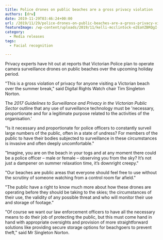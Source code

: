 ```yaml
---
title: Police drones on public beaches are a gross privacy violation
authors: [drw]
date: 2019-11-29T03:46:24+00:00
url: /2019/11/29/police-drones-on-public-beaches-are-a-gross-privacy-violation/
featureImage: /wp-content/uploads/2019/11/kelli-mcclintock-e2EaVZBRQgI-unsplash-scaled-scaled-1.jpg
category:
  - Media releases
tags:
  - Facial recognition

---
```

Privacy experts have hit out at reports that Victorian Police plan to operate camera surveillance drones on public beaches over the upcoming holiday period.

"This is a gross violation of privacy for anyone visiting a Victorian beach over the summer break," said Digital Rights Watch chair Tim Singleton Norton.

The _2017_ _Guidelines to Surveillance and Privacy in the Victorian Public Sector_ outline that any use of surveillance technology must be 'necessary, proportionate and for a legitimate purpose related to the activities of the organisation.'

"Is it necessary and proportionate for police officers to constantly surveil large numbers of the public, often in a state of undress? For members of the public to have their bodies subjected to surveillance in these circumstances is invasive and often deeply uncomfortable."

"Imagine, you are on the beach in your togs and at any moment there could be a police officer &#8211; male or female &#8211; observing you from the sky? It&#8217;s not just a dampener on summer relaxation time, it&#8217;s downright creepy."

"Our beaches are public areas that everyone should feel free to use without the scrutiny of someone watching from a control room far afield."

"The public have a right to know much more about how these drones are operating before they should be taking to the skies; the circumstances of their use, the validity of any possible threat and who will monitor their use and storage of footage."

"Of course we want our law enforcement officers to have all the necessary means to do their job of protecting the public, but this must come hand in hand with appropriate oversights and provision of more straightforward solutions like providing secure storage options for beachgoers to prevent theft," said Mr Singleton Norton.
